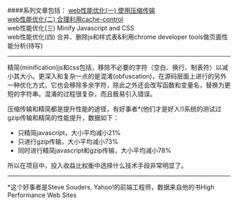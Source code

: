 ####系列文章包括：
[web性能优化(一) 使用压缩传输](https://github.com/zhangyaowu/blog/blob/master/web/web%E6%80%A7%E8%83%BD%E4%BC%98%E5%8C%96(%E4%B8%80)%20%E4%BD%BF%E7%94%A8%E5%8E%8B%E7%BC%A9%E4%BC%A0%E8%BE%93.md)  
[web性能优化(二) 合理利用cache-control](https://github.com/zhangyaowu/blog/blob/master/web/web%E6%80%A7%E8%83%BD%E4%BC%98%E5%8C%96(%E4%BA%8C)%20%E5%90%88%E7%90%86%E5%88%A9%E7%94%A8%E6%B5%8F%E8%A7%88%E5%99%A8%E7%BC%93%E5%AD%98.md  
"web性能优化(二)合理利用cache-control")  
web性能优化(三) Minify Javascript and CSS  
web性能优化(四) 合并、删除js和样式表&利用chrome developer tools做页面性能分析(待写)   
***
精简(minification)js和css包括，移除不必要的字符（空白、换行、制表符）以减小其大小。更深入和复杂一点的是混淆(obfuscation)，在源码层面上进行的另外一种优化方式，它也会移除多余字符，除此之外还会改写函数和变量名，替换为更短的字符串。混淆的过程很复杂，而且极易引入错误。  

压缩传输和精简都是提升性能的途径，有好事者*(他们才是好人!)系统的测试过gzip传输和精简的性能提升，数据如下：  
* 只精简javascript，大小平均减小21%
* 只进行gzip传输，大小平均减小73%
* 同时进行精简javascript和gzip传输，大小平均减小78%  

所以在项目中，投入收益比权衡中选择什么技术手段非常明显了。


***
*这个好事者是Steve Souders, Yahoo!的前端工程师，数据来自他的书High Performance Web Sites
